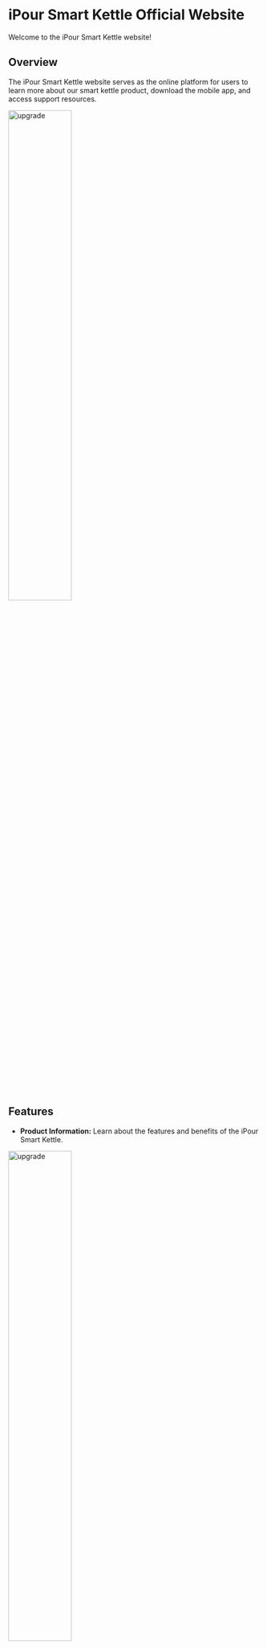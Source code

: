 # iPour Smart Kettle Official Website

Welcome to the iPour Smart Kettle website!

## Overview

The iPour Smart Kettle website serves as the online platform for users to learn more about our smart kettle product, download the mobile app, and access support resources.


<img src="https://github.com/Sasanika/iPourSmartKettleWebPage/assets/134100704/1e049c60-2ae1-448e-ae1e-f51a1ec2f74d" alt="upgrade" style="width: 50%;">


## Features

- **Product Information:** Learn about the features and benefits of the iPour Smart Kettle.

<img src="https://github.com/Sasanika/iPourSmartKettleWebPage/assets/134100704/d30dfa41-e352-4c83-b9fa-e94104cd85b7" alt="upgrade" style="width: 50%;">

 

- **Download:** Easily download the iPour Smart Kettle mobile app from the website.

  <img src="https://github.com/Sasanika/iPourSmartKettleWebPage/assets/134100704/df47d02a-98c1-48ea-b7b9-c0a3433aa66c" alt="upgrade" style="width: 50%;">

  
- **Support:** Access support resources, FAQs, and contact information for assistance.

## Getting Started

To get started with the iPour Smart Kettle website, simply visit `https://sasanika.github.io/iPourSmartKettleWebPage/` in your web browser.

or

![Component 1](https://github.com/Sasanika/iPourSmartKettleWebPage/assets/134100704/342e8646-0fa7-45e4-b5f1-096630c5fd65)


## Support

If you have any questions or need assistance, please contact our support team at sasanikaruwanthi@gmail.com.
